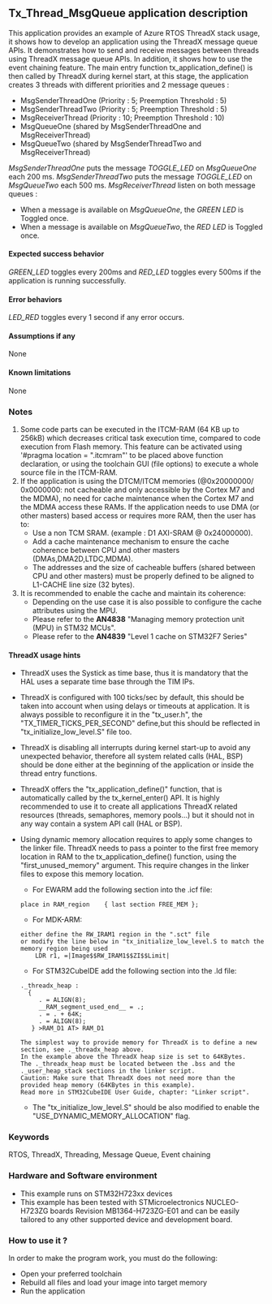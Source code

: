 
##  <b>Tx_Thread_MsgQueue application description</b>

This application provides an example of Azure RTOS ThreadX stack usage, it shows how to develop an application using the ThreadX message queue APIs.
It demonstrates how to send and receive messages between threads using ThreadX message queue APIs. In addition, it shows how to use the event chaining feature.
The main entry function tx_application_define() is then called by ThreadX during kernel start, at this stage, the application creates 3 threads with different 
priorities and 2 message queues :

  - MsgSenderThreadOne (Priority : 5; Preemption Threshold : 5)
  - MsgSenderThreadTwo (Priority : 5; Preemption Threshold : 5)
  - MsgReceiverThread (Priority : 10; Preemption Threshold : 10)
  - MsgQueueOne (shared by MsgSenderThreadOne and MsgReceiverThread)
  - MsgQueueTwo (shared by MsgSenderThreadTwo and MsgReceiverThread)

<i> MsgSenderThreadOne</i> puts the message <i>TOGGLE_LED</i> on <i>MsgQueueOne</i> each 200 ms.
<i>MsgSenderThreadTwo</i> puts the message <i>TOGGLE_LED</i> on <i>MsgQueueTwo</i> each 500 ms.
<i>MsgReceiverThread</i> listen on both message queues :

  - When a message is available on <i>MsgQueueOne</i>, the <i>GREEN LED</i> is Toggled once.
  - When a message is available on <i>MsgQueueTwo</i>, the <i>RED LED</i> is Toggled once.

####  <b>Expected success behavior</b>

<i>GREEN_LED</i> toggles every 200ms and <i>RED_LED</i> toggles every 500ms if the application is running successfully.

#### <b>Error behaviors</b>

<i>LED_RED</i> toggles every 1 second if any error occurs.

#### <b>Assumptions if any</b>
None

#### <b>Known limitations </b>
None

### <b>Notes</b>

 1. Some code parts can be executed in the ITCM-RAM (64 KB up to 256kB) which decreases critical task execution time, compared to code execution from Flash memory. This feature can be activated using '#pragma location = ".itcmram"' to be placed above function declaration, or using the toolchain GUI (file options) to execute a whole source file in the ITCM-RAM.
 2.  If the application is using the DTCM/ITCM memories (@0x20000000/ 0x0000000: not cacheable and only accessible by the Cortex M7 and the MDMA), no need for cache maintenance when the Cortex M7 and the MDMA access these RAMs. If the application needs to use DMA (or other masters) based access or requires more RAM, then the user has to:
      - Use a non TCM SRAM. (example : D1 AXI-SRAM @ 0x24000000).
      - Add a cache maintenance mechanism to ensure the cache coherence between CPU and other masters (DMAs,DMA2D,LTDC,MDMA).
      - The addresses and the size of cacheable buffers (shared between CPU and other masters) must be properly defined to be aligned to L1-CACHE line size (32 bytes).
 3.  It is recommended to enable the cache and maintain its coherence:
      - Depending on the use case it is also possible to configure the cache attributes using the MPU.
      - Please refer to the **AN4838** "Managing memory protection unit (MPU) in STM32 MCUs".
      - Please refer to the **AN4839** "Level 1 cache on STM32F7 Series"
  
#### <b>ThreadX usage hints</b>

 - ThreadX uses the Systick as time base, thus it is mandatory that the HAL uses a separate time base through the TIM IPs.
 - ThreadX is configured with 100 ticks/sec by default, this should be taken into account when using delays or timeouts at application. It is always possible to reconfigure it in the "tx_user.h", the "TX_TIMER_TICKS_PER_SECOND" define,but this should be reflected in "tx_initialize_low_level.S" file too.
 - ThreadX is disabling all interrupts during kernel start-up to avoid any unexpected behavior, therefore all system related calls (HAL, BSP) should be done either at the beginning of the application or inside the thread entry functions.
 - ThreadX offers the "tx_application_define()" function, that is automatically called by the tx_kernel_enter() API.
   It is highly recommended to use it to create all applications ThreadX related resources (threads, semaphores, memory pools...)  but it should not in any way contain a system API call (HAL or BSP).
 - Using dynamic memory allocation requires to apply some changes to the linker file.
   ThreadX needs to pass a pointer to the first free memory location in RAM to the tx_application_define() function,
   using the "first_unused_memory" argument.
   This require changes in the linker files to expose this memory location.
    + For EWARM add the following section into the .icf file:
     ```
	 place in RAM_region    { last section FREE_MEM };
	 ```
    + For MDK-ARM:
	```
    either define the RW_IRAM1 region in the ".sct" file
    or modify the line below in "tx_initialize_low_level.S to match the memory region being used
        LDR r1, =|Image$$RW_IRAM1$$ZI$$Limit|
	```
    + For STM32CubeIDE add the following section into the .ld file:
	``` 
    ._threadx_heap :
      {
         . = ALIGN(8);
         __RAM_segment_used_end__ = .;
         . = . + 64K;
         . = ALIGN(8);
       } >RAM_D1 AT> RAM_D1
	``` 
	
       The simplest way to provide memory for ThreadX is to define a new section, see ._threadx_heap above.
       In the example above the ThreadX heap size is set to 64KBytes.
       The ._threadx_heap must be located between the .bss and the ._user_heap_stack sections in the linker script.	 
       Caution: Make sure that ThreadX does not need more than the provided heap memory (64KBytes in this example).	 
       Read more in STM32CubeIDE User Guide, chapter: "Linker script".
	  
    + The "tx_initialize_low_level.S" should be also modified to enable the "USE_DYNAMIC_MEMORY_ALLOCATION" flag.

### <b>Keywords</b>

RTOS, ThreadX, Threading, Message Queue, Event chaining

### <b>Hardware and Software environment</b>

  - This example runs on STM32H723xx devices
  - This example has been tested with STMicroelectronics NUCLEO-H723ZG boards Revision MB1364-H723ZG-E01
    and can be easily tailored to any other supported device and development board.


###  <b>How to use it ?</b>

In order to make the program work, you must do the following:

 - Open your preferred toolchain
 - Rebuild all files and load your image into target memory
 - Run the application
 
